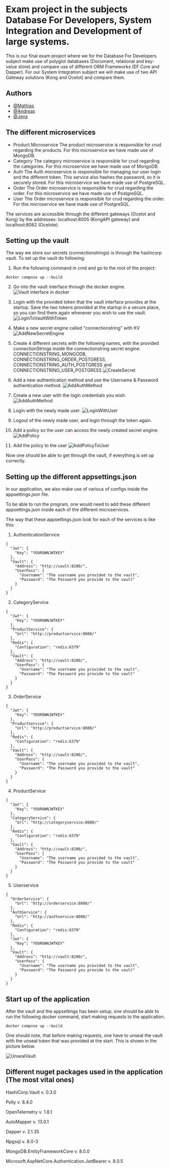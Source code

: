 # Exam project in the subjects Database For Developers, System Integration and Development of large systems.
This is our final exam project where we for the Database For Developers subject make use of polyglot databases (Document, relational and key-value store) and compare use of different ORM Frameworks (EF Core and Dapper). 
For our System Integration subject we will make use of two API Gateway solutions (Kong and Ocelot) and compare them.

## Authors

- [@Mathias](https://github.com/MathiasKrarup)
- [@Andreas](https://github.com/AndreasBerthelsen)
- [@Jens](https://github.com/JensIssa)

## The different microservices
* Product Microservice 
The product microservice is responsible for crud regarding the products. For this microservice we have made use of MongoDB.
* Category
The category microservice is responsible for crud regarding the categories. For this microservice we have made use of MongoDB.
* Auth
The Auth microservice is responsible for managing our user login and the different token. This service also hashes the password, so it is securely stored. For this microservice we have made use of PostgreSQL.
* Order
The Order microservice is responsible for crud regarding the order. For this microservice we have made use of PostgreSQL. 
* User
The Order microservice is responsible for crud regarding the order. For this microservice we have made use of PostgreSQL.

The services are accessible through the different gateways (Ocelot and Kong) by the addresses: localhost:8005 (KongAPI gateway) and localhost:8082 (Ocelote).

## Setting up the vault
The way we store our secrets (connectionstrings) is through the hashicorp vault. 
To set up the vault do following:

1. Run the following command in cmd and go to the root of the project:
```
docker compose up --build
```
2. Go into the vault interface through the docker engine.
![Vault interface in docker](./Images/VaultInDockerEngine.png)

3. Login with the provided token that the vault interface provides at the startup. Save the two tokens provided at the startup in a secure place, so you can find them again whenever you wish to use the vault.
![LoginToVaultWithToken](./Images/loginwithtoken.png)

4. Make a new secret engine called "connectionstring" with KV
![AddNewSecretEngine](./Images/enablesecretengine.png) 

5. Create 4 different secrets with the following names, with the provided connectionStrings inside the connectionstring secret engine: CONNECTIONSTRING_MONGODB, CONNECTIONSTRING_ORDER_POSTGRESS, CONNECTIONSTRING_AUTH_POSTGRESS and CONNECTIONSTRING_USER_POSTGRESS
![CreateSecret](./Images/createSecret.png)

6. Add a new authentication method and use the Username & Password authentication method.
![AddAuthMethod](./Images/enableAuthMethod.png)

7. Create a new user with the login credentials you wish.
![AddAuthMethod](./Images/createUser.png)

8. Login with the newly made user.
![LoginWithUser](./Images/signInWithUser.png)

9. Logout of the newly made user, and login through the token again.

10. Add a policy so the user can access the newly created secret engine:
![AddPolicy](./Images/connectionStringPolicy.png)

11. Add the policy to the user
![AddPolicyToUser](./Images/addPolicyToUser.png)

Now one should be able to get through the vault, if everything is set up correctly.

## Setting up the different appsettings.json

In our application, we also make use of various of configs inside the appsettings.json file.

To be able to run the program, one would need to add these different appsettings.json inside each of the different microservices.

The way that these appsettings.json look for each of the services is like this:

1. AuthenticationService

```
{
  "Jwt": {
    "Key": "YOUROWNJWTKEY"
  },
  "Vault": {
    "Address": "http://vault:8200/",
    "UserPass": {
      "Username": "The username you provided to the vault",
      "Password": "The Password you provide to the vault"
    }
  }
}

```

2. CategoryService

```
{
  "Jwt": {
    "Key": "YOUROWNJWTKEY"
  },
  "ProductService": {
    "Url": "http://productservice:8080/"
  },
  "Redis": {
    "Configuration": "redis:6379"
  },
  "Vault": {
    "Address": "http://vault:8200/",
    "UserPass": {
      "Username": "The username you provided to the vault",
      "Password": "The Password you provide to the vault"
    }
  }
}
```

3. OrderService


```
{
  "Jwt": {
    "Key": "YOUROWNJWTKEY"
  },
  "ProductService": {
    "Url": "http://productservice:8080/"
  },
  "Redis": {
    "Configuration": "redis:6379"
  },
  "Vault": {
    "Address": "http://vault:8200/",
    "UserPass": {
      "Username": "The username you provided to the vault",
      "Password": "The Password you provide to the vault"
    }
  }
}
```

4. ProductService
```
{
  "Jwt": {
    "Key": "YOUROWNJWTKEY"
  },
  "CategoryService": {
    "Url": "http://categoryservice:8080/"
  },
  "Redis": {
    "Configuration": "redis:6379"
  },
  "Vault": {
    "Address": "http://vault:8200/",
    "UserPass": {
      "Username": "The username you provided to the vault",
      "Password": "The Password you provide to the vault"
    }
  }
}
```

5. Userservice

```
{
  "OrderService": {
    "Url": "http://orderservice:8080/"
  },
  "AuthService": {
    "Url": "http://authservice:8080/"
  },
  "Redis": {
    "Configuration": "redis:6379"
  },
  "Jwt": {
    "Key": "YOUROWNJWTKEY"
  },
  "Vault": {
    "Address": "http://vault:8200/",
    "UserPass": {
      "Username": "The username you provided to the vault",
      "Password": "The Password you provide to the vault"
    }
  }
}

```

## Start up of the application

After the vault and the appsettings has been setup, one should be able to run the following docker command, start making requests to the application.

```
docker compose up --build
```

One should note, that before making requests, one have to unseal the vault with the unseal token that was provided at the start. This is shown in the picture below.

![UnsealVault](./Images/UnsealVault.png)

## Different nuget packages used in the application (The most vital ones)


HashiCorp.Vault v. 0.3.0

Polly v. 8.4.0

OpenTelemetry v. 1.8.1

AutoMapper v. 13.0.1

Dapper v. 2.1.35

Npgsql v. 8.0-3

MongoDB.EntityFrameworkCore v. 8.0.0

Microsoft.AspNetCore.Authentication.JwtBearer v. 8.0.5
